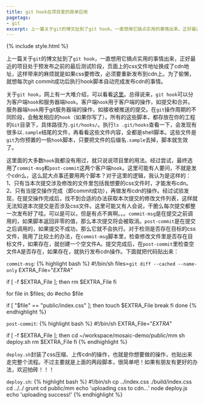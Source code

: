 ```yaml
---
title: git hook在项目里的简单应用
pagetags:
- git
excerpt: 上一篇关于git的博文扯到了git hook，一直想用它搞点实用的事情出来，正好最近的项目处于预发布之前的最后测试阶段...
---
```


{% include style.html %}

<!--more-->
上一篇关于```git```的博文扯到了```git hook```，一直想用它搞点实用的事情出来，正好最近的项目处于预发布之前的最后测试阶段，页面上的css文件地址换成了cdn地址，这样带来的麻烦就是如果css要修改，必须要重新发布到cdn上。为了偷懒，就想每次git commit成功后执行hook脚本自动完成发布cdn的事情。
<!--more-->

关于```git hook```，网上有一大堆介绍，可以看看<a href="http://blog.jobbole.com/26131/" target="_blank">这里</a>。总得说来，```git hook```可以分为客户端```hook```和服务器端```hook```。客户端```hook```用于客户端的操作，如提交和合并。服务器端```hook```用于git服务器端的操作，如接收被推送的提交。在```git```操作周期的不同阶段，会触发相应的```hook```（如果你写了）。所有的这些脚本，都存放在你的工程的```Git```目录下，具体路径为```.git/hooks/```。执行```ls .git/hooks```查看一下，会发现有很多以```.sample```结尾的文件，再看看这些文件内容，全都是shell脚本。这些文件是```git```为你预置的一些```hook```脚本，只要把文件的后缀名```.sample```去掉，脚本就生效了。

这里面的大多数```hook```我都没有用过，就只说说项目里的用法。经过尝试，最终选用了```commit-msg```和```post-commit```这两个客户端```hook```。这里可能有人要问，不就是发个cdn么，这么屁大点事还要用两个脚本？对于这里的逻辑，我认为是这样的：1、只有当本次提交涉及修改的文件里包括我想要的css文件时，才能发布cdn。2、只有当提交操作完成（即commit成功），再做发布cdn的操作。经过试验发现，在提交操作完成后，找不到合适的办法获取本次提交的修改文件列表，这样就无法知道本次提交是否涉及css文件。这里可能又有人会说，干脆么每次提交都整一次发布好了哇。可以是可以，但是有点不爽啊。。。```commit-msg```是在提交之前调用的，如果脚本返回非零的值，那么本次提交将会被取消。```post-commit```是在提交之后调用的，如果提交不成功，那么它就不会执行。对于检测是否存在目标的css文件，我用了比较土的办法，在```commit-msg```脚本里，检查修改文件里是否存在目标文件，如果存在，就创建一个空文件A。提交完成后，在```post-commit```里检查空文件A是否存在，如果存在，就执行发布cdn操作。下面就把代码贴出来：

```commit-msg```:
{% highlight bash %}
#!/bin/sh
files=`git diff --cached --name-only`
EXTRA_File="$EXTRA$"

if [ -f $EXTRA_File ]; then
  rm $EXTRA_File
fi

for file in $files; do
  #echo $file

  if [ "$file" == "public/index.css" ]; then
    touch $EXTRA_File
    break
  fi
done
{% endhighlight %}

```post-commit```:
{% highlight bash %}
#!/bin/sh
EXTRA_File="$EXTRA$"

if [ -f $EXTRA_File ]; then
  cd ~/workspace/mosaic-demo/public/mm
  sh deploy.sh
  rm $EXTRA_File
fi
{% endhighlight %}

```deploy.sh```封装了css压缩、上传cdn的操作，也就是你想要做的操作，也贴出来走完整个流程。不过主要就是上面的两段脚本，很简单吧！如果有朋友有更好的办法，欢迎拍砖！！！

```deploy.sh```:
{% highlight bash %}
#!/bin/sh
cp ../index.css ./build/index.css
cd ../../
grunt
cd public/mm
echo 'uploading css to cdn...'
node deploy.js
echo 'uploading success!'
{% endhighlight %}

